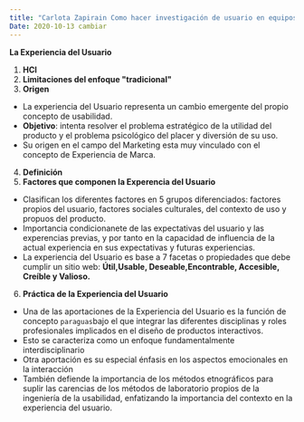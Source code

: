 ```yaml
---
title: "Carlota Zapirain Como hacer investigación de usuario en equipos agiles" cambiar
Date: 2020-10-13 cambiar
--- 
```


__La Experiencia del Usuario__
1. **HCI**
2. **Limitaciones del enfoque "tradicional"**
3. **Origen**
- La experiencia del Usuario representa un cambio emergente del propio concepto de usabilidad.
- **Objetivo**: intenta resolver el problema estratégico de la utilidad del producto y el problema psicológico del placer y diversión de su uso.
- Su origen en el campo del Marketing esta muy vinculado con el concepto de Experiencia de Marca. 
4. **Definición**
5. **Factores que componen la Experencia del Usuario**
- Clasifican los diferentes factores en 5 grupos diferenciados: factores propios del usuario, factores sociales
culturales, del contexto de uso y propuos del producto.
- Importancia condicionanete de las expectativas del usuario y las experencias previas, y por tanto en la capacidad de influencia de la actual experiencia en sus expectativas y futuras experiencias.
- La experiencia del Usuario es base a 7 facetas o propiedades que debe cumplir un sitio web: __Útil,Usable, Deseable,Encontrable, Accesible, Creíble y Valioso.__ 
6. **Práctica de la Experiencia del Usuario**
- Una de las aportaciones de la Experiencia del Usuario es la función de concepto `paraguas`bajo el que integrar las diferentes disciplinas y roles profesionales implicados en el diseño de productos interactivos.
- Esto se caracteriza como un enfoque fundamentalmente interdisciplinario
- Otra aportación es su especial énfasis en los aspectos emocionales en la interacción
- También defiende la importancia de los métodos etnográficos para suplir las carencias de los métodos de laboratorio propios de la ingeniería de la usabilidad, enfatizando la importancia del contexto en la experiencia del usuario. 